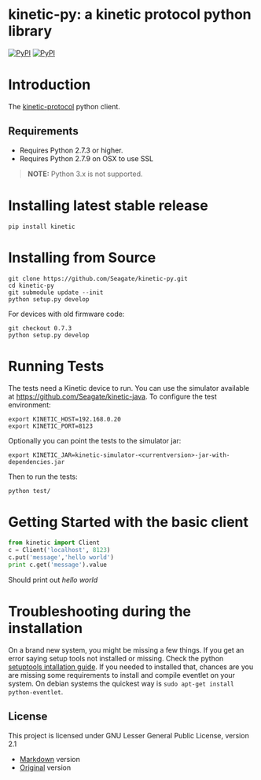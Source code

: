 # **kinetic-py**: a kinetic protocol python library
[![PyPI](https://img.shields.io/pypi/v/kinetic.svg)](https://pypi.python.org/pypi/kinetic/0.8.2)
[![PyPI](https://img.shields.io/pypi/l/kinetic.svg)](https://github.com/Seagate/kinetic-py/blob/master/LICENSE/LGPL2.1.md)

Introduction
============
The [kinetic-protocol](https://github.com/Seagate/kinetic-protocol) python client.

## Requirements
- Requires Python 2.7.3 or higher. 
- Requires Python 2.7.9 on OSX to use SSL 
> **NOTE:** Python 3.x is not supported. 
 
Installing latest stable release
================================
    pip install kinetic


Installing from Source
======================

    git clone https://github.com/Seagate/kinetic-py.git
    cd kinetic-py
    git submodule update --init
    python setup.py develop

For devices with old firmware code:

    git checkout 0.7.3
    python setup.py develop

Running Tests
=============
The tests need a Kinetic device to run. You can use the simulator available at https://github.com/Seagate/kinetic-java.
To configure the test environment:

    export KINETIC_HOST=192.168.0.20
    export KINETIC_PORT=8123

Optionally you can point the tests to the simulator jar:

    export KINETIC_JAR=kinetic-simulator-<currentversion>-jar-with-dependencies.jar

Then to run the tests:

    python test/

Getting Started with the basic client
=====================================

```python
from kinetic import Client
c = Client('localhost', 8123)
c.put('message','hello world')
print c.get('message').value
```
Should print out _hello_ _world_

Troubleshooting during the installation
=======================================
On a brand new system, you might be missing a few things.
If you get an error saying setup tools not installed or missing.
Check the python [setuptools intallation guide](https://pypi.python.org/pypi/setuptools#installation-instructions).
If you needed to installed that, chances are you are missing some requirements to install and compile eventlet on your system.
On debian systems the quickest way is `sudo apt-get install python-eventlet`.


License
-------

This project is licensed under GNU Lesser General Public License, version 2.1
* [Markdown](LICENSE/LGPL2.1.md) version
* [Original](LICENSE/LGPL2.1.txt) version
